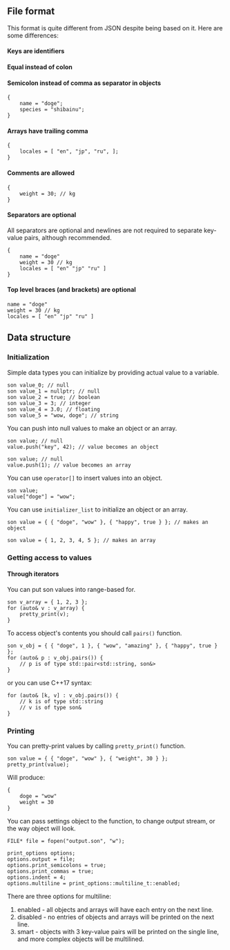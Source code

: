 ## File format

This format is quite different from JSON despite being based on it. Here are some differences:

#### Keys are identifiers
#### Equal instead of colon
#### Semicolon instead of comma as separator in objects

    {
        name = "doge";
        species = "shibainu";
    }

#### Arrays have trailing comma

    {
        locales = [ "en", "jp", "ru", ];
    }

#### Comments are allowed

    {
        weight = 30; // kg
    }

#### Separators are optional

All separators are optional and newlines are not required to separate key-value pairs, although recommended.

    {
        name = "doge"
        weight = 30 // kg
        locales = [ "en" "jp" "ru" ]
    }

#### Top level braces (and brackets) are optional

    name = "doge"
    weight = 30 // kg
    locales = [ "en" "jp" "ru" ]

## Data structure

### Initialization

Simple data types you can initialize by providing actual value to a variable.

    son value_0; // null
    son value_1 = nullptr; // null
    son value_2 = true; // boolean
    son value_3 = 3; // integer
    son value_4 = 3.0; // floating
    son value_5 = "wow, doge"; // string

You can push into null values to make an object or an array.

    son value; // null
    value.push("key", 42); // value becomes an object

    son value; // null
    value.push(1); // value becomes an array

You can use `operator[]` to insert values into an object.

    son value;
    value["doge"] = "wow";

You can use `initializer_list` to initialize an object or an array.

    son value = { { "doge", "wow" }, { "happy", true } }; // makes an object

    son value = { 1, 2, 3, 4, 5 }; // makes an array

### Getting access to values

#### Through iterators

You can put son values into range-based for.

    son v_array = { 1, 2, 3 };
    for (auto& v : v_array) {
        pretty_print(v);
    }

To access object's contents you should call `pairs()` function.

    son v_obj = { { "doge", 1 }, { "wow", "amazing" }, { "happy", true } };
    for (auto& p : v_obj.pairs()) {
        // p is of type std::pair<std::string, son&>
    }

or you can use C++17 syntax:

    for (auto& [k, v] : v_obj.pairs()) {
        // k is of type std::string
        // v is of type son&
    }

### Printing

You can pretty-print values by calling `pretty_print()` function.

    son value = { { "doge", "wow" }, { "weight", 30 } };
    pretty_print(value);

Will produce:

    {
        doge = "wow"
        weight = 30
    }

You can pass settings object to the function, to change output stream, or the way object will look.

    FILE* file = fopen("output.son", "w");

    print_options options;
    options.output = file;
    options.print_semicolons = true;
    options.print_commas = true;
    options.indent = 4;
    options.multiline = print_options::multiline_t::enabled;

There are three options for multiline:
1. enabled - all objects and arrays will have each entry on the next line.
2. disabled - no entries of objects and arrays will be printed on the next line.
3. smart - objects with 3 key-value pairs will be printed on the single line, and more complex objects will be multilined.
